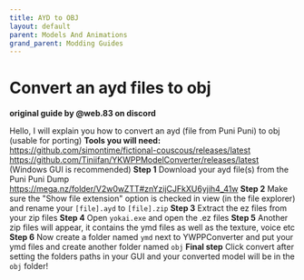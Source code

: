 ```yaml
---
title: AYD to OBJ
layout: default
parent: Models And Animations
grand_parent: Modding Guides
---
```

# Convert an ayd files to obj

**original guide by @web.83 on discord**

Hello, I will explain you how to convert an ayd (file from Puni Puni) to obj (usable for porting)
__Tools you will need:__
https://github.com/simontime/fictional-couscous/releases/latest
https://github.com/Tiniifan/YKWPPModelConverter/releases/latest (Windows GUI is recommended)
__Step 1__
Download your ayd file(s) from the Puni Puni Dump https://mega.nz/folder/V2w0wZTT#znYzijCJFkXU6yjih4_41w
__Step 2__
Make sure the "Show file extension" option is checked in view (in the file explorer) and rename your ``[file].ayd`` to ``[file].zip``
__Step 3__
Extract the ez files from your zip files
__Step 4__
Open ``yokai.exe`` and open the .ez files
__Step 5__
Another zip files will appear, it contains the ymd files as well as the texture, voice etc
__Step 6__
Now create a folder named ``ymd`` next to YWPPConverter and put your ymd files and create another folder named ``obj`` 
__Final step__
Click convert after setting the folders paths in your GUI and your converted model will be in the ``obj`` folder!
